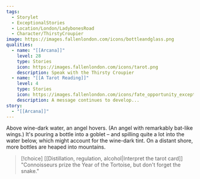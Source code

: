 ```yaml
---
tags:
  - Storylet
  - ExceptionalStories
  - Location/London/LadybonesRoad
  - Character/ThirstyCroupier
image: https://images.fallenlondon.com/icons/bottleandglass.png
qualities:
  - name: "[[Arcana]]"
    level: 28
    type: Stories
    icon: https://images.fallenlondon.com/icons/tarot.png
    description: Speak with the Thirsty Croupier
  - name: "[[A Tarot Reading]]"
    level: 4
    type: Stories
    icon: https://images.fallenlondon.com/icons/fate_opportunity_exceptionalsmall.png
    description: A message continues to develop...
story:
  - "[[Arcana]]"
---
```


Above wine-dark water, an angel hovers. (An angel with remarkably bat-like wings.) It's pouring a bottle into a goblet – and spilling quite a lot into the water below, which might account for the wine-dark tint. On a distant shore, more bottles are heaped into mountains.

> [!choice] [[Distillation, regulation, alcohol|Interpret the tarot card]]
> "Connoisseurs prize the Year of the Tortoise, but don't forget the snake."